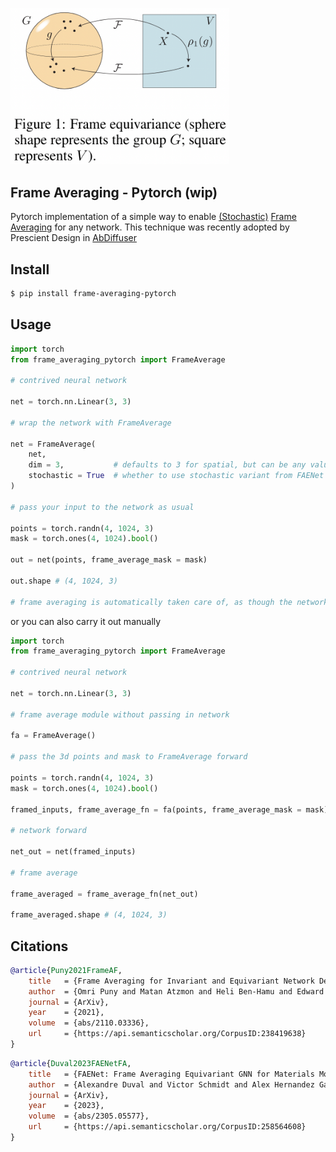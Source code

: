 <img src="./frame-averaging.png" width="350px"></img>

## Frame Averaging - Pytorch (wip)

Pytorch implementation of a simple way to enable <a href="https://arxiv.org/abs/2305.05577">(Stochastic)</a> <a href="https://arxiv.org/abs/2110.03336">Frame Averaging</a> for any network. This technique was recently adopted by Prescient Design in <a href="https://arxiv.org/abs/2308.05027">AbDiffuser</a>

## Install

```bash
$ pip install frame-averaging-pytorch
```

## Usage

```python
import torch
from frame_averaging_pytorch import FrameAverage

# contrived neural network

net = torch.nn.Linear(3, 3)

# wrap the network with FrameAverage

net = FrameAverage(
    net,
    dim = 3,           # defaults to 3 for spatial, but can be any value
    stochastic = True  # whether to use stochastic variant from FAENet (one frame sampled at random)
)

# pass your input to the network as usual

points = torch.randn(4, 1024, 3)
mask = torch.ones(4, 1024).bool()

out = net(points, frame_average_mask = mask)

out.shape # (4, 1024, 3)

# frame averaging is automatically taken care of, as though the network were unwrapped
```

or you can also carry it out manually

```python
import torch
from frame_averaging_pytorch import FrameAverage

# contrived neural network

net = torch.nn.Linear(3, 3)

# frame average module without passing in network

fa = FrameAverage()

# pass the 3d points and mask to FrameAverage forward

points = torch.randn(4, 1024, 3)
mask = torch.ones(4, 1024).bool()

framed_inputs, frame_average_fn = fa(points, frame_average_mask = mask)

# network forward

net_out = net(framed_inputs)

# frame average

frame_averaged = frame_average_fn(net_out)

frame_averaged.shape # (4, 1024, 3)
```

## Citations

```bibtex
@article{Puny2021FrameAF,
    title   = {Frame Averaging for Invariant and Equivariant Network Design},
    author  = {Omri Puny and Matan Atzmon and Heli Ben-Hamu and Edward James Smith and Ishan Misra and Aditya Grover and Yaron Lipman},
    journal = {ArXiv},
    year    = {2021},
    volume  = {abs/2110.03336},
    url     = {https://api.semanticscholar.org/CorpusID:238419638}
}
```

```bibtex
@article{Duval2023FAENetFA,
    title   = {FAENet: Frame Averaging Equivariant GNN for Materials Modeling},
    author  = {Alexandre Duval and Victor Schmidt and Alex Hernandez Garcia and Santiago Miret and Fragkiskos D. Malliaros and Yoshua Bengio and David Rolnick},
    journal = {ArXiv},
    year    = {2023},
    volume  = {abs/2305.05577},
    url     = {https://api.semanticscholar.org/CorpusID:258564608}
}
```
